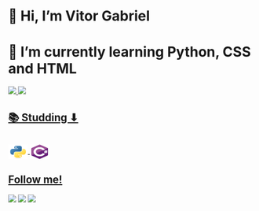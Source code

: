 # 👋 Hi, I’m Vitor Gabriel
# 🌱 I’m currently learning Python, CSS and HTML




<div>
  <a href="https://github.com/vitordalmora">
  <img height="180em" src="https://github-readme-stats.vercel.app/api?username=vitordalmora&show_icons=true&theme=dracula&include_all_commits=true&count_private=true"/>
  <img height="180em" src="https://github-readme-stats.vercel.app/api/top-langs/?username=vitordalmora&layout=compact&langs_count=7&theme=dracula"/>
</div>

   
  
  ## 📚 Studding   ⬇
   
  <div style="display: inline_block"><br>
  <img align="center" alt="Rafa-Python" height="30" width="40" src="https://raw.githubusercontent.com/devicons/devicon/master/icons/python/python-original.svg">
  <img align="center" alt="Rafa-Csharp" height="30" width="40" src="https://raw.githubusercontent.com/devicons/devicon/master/icons/csharp/csharp-original.svg">
 
 
    
</div>
  
  
  
  ## Follow me!
  
  
<div> 
  <a href="https://www.youtube.com/channel/UCAz8aMMk98nA1aDMJifqjmQ" target="_blank"><img src="https://img.shields.io/badge/YouTube-FF0000?style=for-the-badge&logo=youtube&logoColor=white" target="_blank"></a>
  <a href="https://instagram.com/vitor_pd7" target="_blank"><img src="https://img.shields.io/badge/-Instagram-%23E4405F?style=for-the-badge&logo=instagram&logoColor=white" target="_blank"></a>
 <a href="https://discord.gg/TTE3cHG97j" target="_blank"><img src="https://img.shields.io/badge/Discord-7289DA?style=for-the-badge&logo=discord&logoColor=white" target="_blank">
 
</div>
